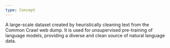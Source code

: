 ```yaml
---
type: Concept
---
```


A large-scale dataset created by heuristically cleaning text from the Common Crawl web dump. It is used for unsupervised pre-training of language models, providing a diverse and clean source of natural language data.